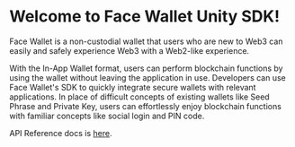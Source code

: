 # Welcome to Face Wallet Unity SDK!

Face Wallet is a non-custodial wallet that users who are new to Web3 can easily and safely experience Web3 with a Web2-like experience.

With the In-App Wallet format, users can perform blockchain functions by using the wallet without leaving the application in use. Developers can use Face Wallet's SDK to quickly integrate secure wallets with relevant applications. In place of difficult concepts of existing wallets like Seed Phrase and Private Key, users can effortlessly enjoy blockchain functions with familiar concepts like social login and PIN code.

API Reference docs is [here](https://unity.api-reference.facewallet.xyz/api/haechi.face.unity.sdk.runtime).